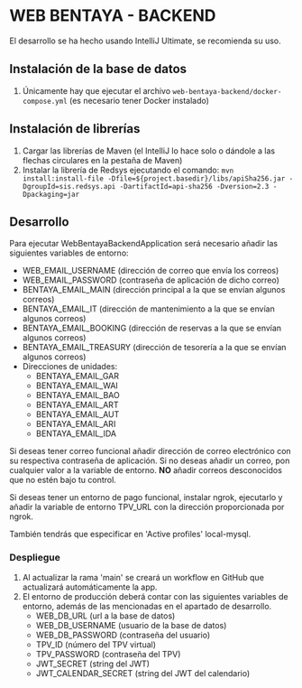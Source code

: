# WEB BENTAYA - BACKEND

El desarrollo se ha hecho usando IntelliJ Ultimate, se recomienda su uso.

## Instalación de la base de datos

1. Únicamente hay que ejecutar el archivo `web-bentaya-backend/docker-compose.yml` (es necesario tener Docker instalado)

## Instalación de librerías

1. Cargar las librerías de Maven (el IntelliJ lo hace solo o dándole a las flechas circulares en la pestaña de Maven)
2. Instalar la librería de Redsys ejecutando el comando:
   `mvn install:install-file -Dfile=${project.basedir}/libs/apiSha256.jar -DgroupId=sis.redsys.api -DartifactId=api-sha256 -Dversion=2.3 -Dpackaging=jar`

## Desarrollo

Para ejecutar WebBentayaBackendApplication será necesario añadir las siguientes variables de entorno:

* WEB_EMAIL_USERNAME (dirección de correo que envía los correos)
* WEB_EMAIL_PASSWORD (contraseña de aplicación de dicho correo)
* BENTAYA_EMAIL_MAIN (dirección principal a la que se envían algunos correos)
* BENTAYA_EMAIL_IT (dirección de mantenimiento a la que se envían algunos correos)
* BENTAYA_EMAIL_BOOKING (dirección de reservas a la que se envían algunos correos)
* BENTAYA_EMAIL_TREASURY (dirección de tesorería a la que se envían algunos correos)
* Direcciones de unidades:
    * BENTAYA_EMAIL_GAR
    * BENTAYA_EMAIL_WAI
    * BENTAYA_EMAIL_BAO
    * BENTAYA_EMAIL_ART
    * BENTAYA_EMAIL_AUT
    * BENTAYA_EMAIL_ARI
    * BENTAYA_EMAIL_IDA

Si deseas tener correo funcional añadir dirección de correo electrónico con su respectiva contraseña de aplicación. Si
no deseas añadir un correo, pon cualquier valor a la variable de entorno. **NO** añadir correos desconocidos que no
estén bajo tu control.

Si deseas tener un entorno de pago funcional, instalar ngrok, ejecutarlo y añadir la variable de entorno TPV_URL con la
dirección proporcionada por ngrok.

También tendrás que especificar en 'Active profiles' local-mysql.

### Despliegue

1. Al actualizar la rama 'main' se creará un workflow en GitHub que actualizará automáticamente la app.
2. El entorno de producción deberá contar con las siguientes variables de entorno, además de las mencionadas en el
   apartado de desarrollo.
    * WEB_DB_URL (url a la base de datos)
    * WEB_DB_USERNAME (usuario de la base de datos)
    * WEB_DB_PASSWORD (contraseña del usuario)
    * TPV_ID (número del TPV virtual)
    * TPV_PASSWORD (contraseña del TPV)
    * JWT_SECRET (string del JWT)
    * JWT_CALENDAR_SECRET (string del JWT del calendario)
